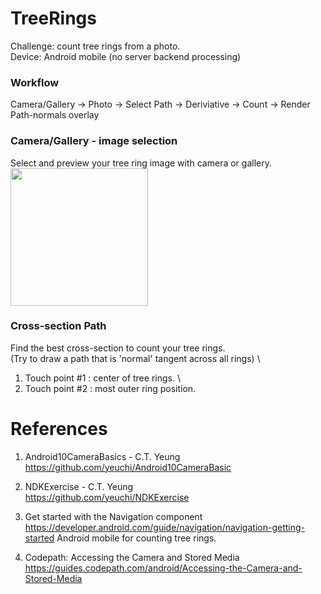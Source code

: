 # TreeRings
Challenge: count tree rings from a photo. \
Device: Android mobile (no server backend processing)

### Workflow
Camera/Gallery -> Photo -> Select Path -> Deriviative -> Count -> Render Path-normals overlay

### Camera/Gallery - image selection
Select and preview your tree ring image with camera or gallery. \
<img width="220" src="https://user-images.githubusercontent.com/1282659/93688935-6f222f00-fa8f-11ea-92a0-6ae80324412e.jpg">

### Cross-section Path
Find the best cross-section to count your tree rings. \
(Try to draw a path that is 'normal' tangent across all rings) \
1. Touch point #1 : center of tree rings. \
2. Touch point #2 : most outer ring position.

# References
1. Android10CameraBasics - C.T. Yeung \
https://github.com/yeuchi/Android10CameraBasic

2. NDKExercise - C.T. Yeung \
https://github.com/yeuchi/NDKExercise

3. Get started with the Navigation component \
https://developer.android.com/guide/navigation/navigation-getting-started
Android mobile for counting tree rings.

4. Codepath: Accessing the Camera and Stored Media \
https://guides.codepath.com/android/Accessing-the-Camera-and-Stored-Media
